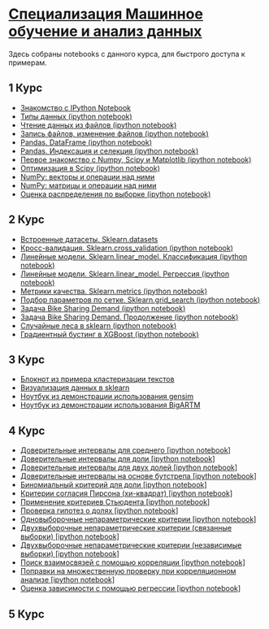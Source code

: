 # [Специализация Машинное обучение и анализ данных](https://www.coursera.org/specializations/machine-learning-data-analysis)

Здесь собраны notebooks с данного курса, для быстрого доступа к примерам.

## 1 Курс
- [Знакомство с IPython Notebook](https://github.com/totaki/yandex-mfti-materials/blob/master/course_1)
- [Типы данных (ipython notebook)](https://github.com/totaki/yandex-mfti-materials/blob/master/course_1/Types_in_Python.ipynb)
- [Чтение данных из файлов (ipython notebook)](https://github.com/totaki/yandex-mfti-materials/blob/master/course_1/ipython_files_data_reading.ipynb)
- [Запись файлов, изменение файлов (ipython notebook)](https://github.com/totaki/yandex-mfti-materials/blob/master/course_1/ipython_files_data_writing.ipynb)
- [Pandas. DataFrame (ipython notebook)](https://github.com/totaki/yandex-mfti-materials/blob/master/course_1/pandas_dataframe.ipynb)
- [Pandas. Индексация и селекция (ipython notebook)](https://github.com/totaki/yandex-mfti-materials/blob/master/course_1/pandas_indexing_selection.ipynb)
- [Первое знакомство с Numpy, Scipy и Matplotlib (ipython notebook)](https://github.com/totaki/yandex-mfti-materials/blob/master/course_1/NumPy_-SciPy_-Matplotlib-intro.ipynb)
- [Оптимизация в Scipy (ipython notebook)](https://github.com/totaki/yandex-mfti-materials/blob/master/course_1/SciPy-Optimization.ipynb)
- [NumPy: векторы и операции над ними](https://github.com/totaki/yandex-mfti-materials/blob/master/course_1/vector_operations.ipynb)
- [NumPy: матрицы и операции над ними](https://github.com/totaki/yandex-mfti-materials/blob/master/course_1/matrix_operations-.ipynb)
- [Оценка распределения по выборке (ipython notebook)](https://github.com/totaki/yandex-mfti-materials/blob/master/course_1/sample_distribution_evaluation.ipynb)

## 2 Курс
- [Встроенные датасеты. Sklearn.datasets](https://github.com/totaki/yandex-mfti-materials/blob/master/course_2/sklearn.datasets.ipynb)
- [Кросс-валидация. Sklearn.cross_validation (ipython notebook)](https://github.com/totaki/yandex-mfti-materials/blob/master/course_2/sklearn.cross_validation.ipynb)
- [Линейные модели. Sklearn.linear_model. Классификация (ipython notebook)](https://github.com/totaki/yandex-mfti-materials/blob/master/course_2/sklearn.linear_model_part1.ipynb)
- [Линейные модели. Sklearn.linear_model. Регрессия (ipython notebook)](https://github.com/totaki/yandex-mfti-materials/blob/master/course_2/sklearn.linear_model_part2.ipynb)
- [Метрики качества. Sklearn.metrics (ipython notebook)](https://github.com/totaki/yandex-mfti-materials/blob/master/course_2/sklearn.metrics.ipynb)
- [Подбор параметров по сетке. Sklearn.grid_search (ipython notebook)](https://github.com/totaki/yandex-mfti-materials/blob/master/course_2/sklearn.grid_search.ipynb)
- [Задача Bike Sharing Demand (ipython notebook)](https://github.com/totaki/yandex-mfti-materials/blob/master/course_2/sklearn.case_part1.ipynb)
- [Задача Bike Sharing Demand. Продолжение (ipython notebook)](https://github.com/totaki/yandex-mfti-materials/blob/master/course_2/sklearn.case_part2.ipynb)
- [Случайные леса в sklearn (ipython notebook)](https://github.com/totaki/yandex-mfti-materials/blob/master/course_2/sklearn.random_forest.ipynb)
- [Градиентный бустинг в XGBoost (ipython notebook)](https://github.com/totaki/yandex-mfti-materials/blob/master/course_2/sklearn.rf_vs_gb.ipynb)
## 3 Курс
- [Блокнот из примера кластеризации текстов](https://github.com/totaki/yandex-mfti-materials/blob/master/course_3/TextsClusteringExample.ipynb)
- [Визуализация данных в sklearn](https://github.com/totaki/yandex-mfti-materials/blob/master/course_3/sklearn.data_visualization.ipynb)
- [Ноутбук из демонстрации использования gensim](https://github.com/totaki/yandex-mfti-materials/blob/master/course_3/gensim.ipynb)
- [Ноутбук из демонстрации использования BigARTM](https://github.com/totaki/yandex-mfti-materials/blob/master/course_3/BigARTM.ipynb)
## 4 Курс
- [Доверительные интервалы для среднего [ipython notebook]](https://github.com/totaki/yandex-mfti-materials/blob/master/course_4/stat.mean_conf_int.ipynb)
- [Доверительные интервалы для доли [ipython notebook]](https://github.com/totaki/yandex-mfti-materials/blob/master/course_4/stat.proporion_conf_int.ipynb)
- [Доверительные интервалы для двух долей [ipython notebook]](https://github.com/totaki/yandex-mfti-materials/blob/master/course_4/stat.two_proporions_conf_int_upd.ipynb)
- [Доверительные интервалы на основе бутстрепа [ipython notebook]](https://github.com/totaki/yandex-mfti-materials/blob/master/course_4/stat.bootstrap_intervals.ipynb)
- [Биномиальный критерий для доли [ipython notebook]](https://github.com/totaki/yandex-mfti-materials/blob/master/course_4/stat.binomial_test_with_plots.ipynb)
- [Критерии согласия Пирсона (хи-квадрат) [ipython notebook]](https://github.com/totaki/yandex-mfti-materials/blob/master/course_4/stat.hi2_test.ipynb)
- [Применение критериев Стьюдента [ipython notebook]](https://github.com/totaki/yandex-mfti-materials/blob/master/course_4/stat.student_tests.ipynb)
- [Проверка гипотез о долях [ipython notebook]](https://github.com/totaki/yandex-mfti-materials/blob/master/course_4/stat.two_proportions_diff_test.ipynb)
- [Одновыборочные непараметрические критерии [ipython notebook]](https://github.com/totaki/yandex-mfti-materials/blob/master/course_4/stat.non_parametric_tests_1sample.ipynb)
- [Двухвыборочные непараметрические критерии (связанные выборки) [ipython notebook]](https://github.com/totaki/yandex-mfti-materials/blob/master/course_4/stat.non_parametric_tests_rel.ipynb)
- [Двухвыборочные непараметрические критерии (независимые выборки) [ipython notebook]](https://github.com/totaki/yandex-mfti-materials/blob/master/course_4/stat.non_parametric_tests_ind.ipynb)
- [Поиск взаимосвязей с помощью корреляции [ipython notebook]](https://github.com/totaki/yandex-mfti-materials/blob/master/course_4/stat.correlation.ipynb)
- [Поправки на множественную проверку при корреляционном анализе [ipython notebook]](https://github.com/totaki/yandex-mfti-materials/blob/master/course_4/stat.multiple_hypothesis_testing.ipynb)
- [Оценка зависимости с помощью регрессии [ipython notebook]](https://github.com/totaki/yandex-mfti-materials/blob/master/course_4/stat.regression.ipynb)

## 5 Курс
